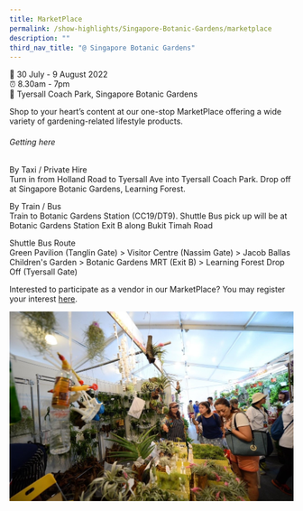 ```yaml
---
title: MarketPlace
permalink: /show-highlights/Singapore-Botanic-Gardens/marketplace
description: ""
third_nav_title: "@ Singapore Botanic Gardens"
---
```

📆 30 July - 9 August 2022 <br>
⏰ 8.30am - 7pm <br>
📍 Tyersall Coach Park, Singapore Botanic Gardens <br>

Shop to your heart’s content at our one-stop MarketPlace offering a wide variety of gardening-related lifestyle products.

###### Getting here
By Taxi / Private Hire<br>
Turn in from Holland Road to Tyersall Ave into Tyersall Coach Park.
Drop off at Singapore Botanic Gardens, Learning Forest.

By Train / Bus<br>
Train to Botanic Gardens Station (CC19/DT9). 
Shuttle Bus pick up will be at Botanic Gardens Station Exit B along Bukit Timah Road

Shuttle Bus Route<br>
Green Pavilion (Tanglin Gate) > Visitor Centre (Nassim Gate) > Jacob Ballas Children's Garden > Botanic Gardens MRT (Exit B) > Learning Forest Drop Off (Tyersall Gate)

Interested to participate as a vendor in our MarketPlace? You may register your interest [here](https://go.gov.sg/marketplaceregisterinterest).

![Marketplace](/images/MarketPlace.jpg)